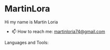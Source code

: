 # MartinLora
Hi my name is Martin Loria
- 📫 How to reach me: martinloria74@gmail.com

Languages and Tools:

